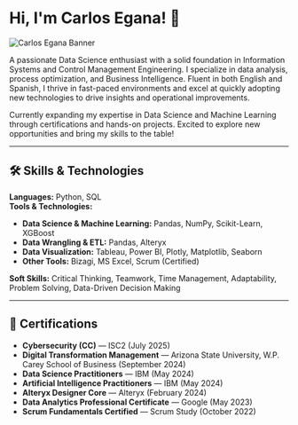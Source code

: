 # Hi, I'm Carlos Egana! 👋
![Carlos Egana Banner](https://drive.google.com/uc?export=view&id=1M-ErbMd-KHDy9__-HaObOvsKtur8wRUy)



A passionate Data Science enthusiast with a solid foundation in Information Systems and Control Management Engineering. I specialize in data analysis, process optimization, and Business Intelligence. Fluent in both English and Spanish, I thrive in fast-paced environments and excel at quickly adopting new technologies to drive insights and operational improvements.

Currently expanding my expertise in Data Science and Machine Learning through certifications and hands-on projects. Excited to explore new opportunities and bring my skills to the table!

---

## 🛠️ Skills & Technologies

**Languages:** Python, SQL  
**Tools & Technologies:**  
- **Data Science & Machine Learning:** Pandas, NumPy, Scikit-Learn, XGBoost  
- **Data Wrangling & ETL:** Pandas, Alteryx  
- **Data Visualization:** Tableau, Power BI, Plotly, Matplotlib, Seaborn  
- **Other Tools:** Bizagi, MS Excel, Scrum (Certified)  

**Soft Skills:** Critical Thinking, Teamwork, Time Management, Adaptability, Problem Solving, Data-Driven Decision Making

---

## 📜 Certifications

- **Cybersecurity (CC)** — ISC2 (July 2025)  
- **Digital Transformation Management** — Arizona State University, W.P. Carey School of Business (September 2024)  
- **Data Science Practitioners** — IBM (May 2024)  
- **Artificial Intelligence Practitioners** — IBM (May 2024)  
- **Alteryx Designer Core** — Alteryx (February 2024)  
- **Data Analytics Professional Certificate** — Google (May 2023)  
- **Scrum Fundamentals Certified** — Scrum Study (October 2022)

